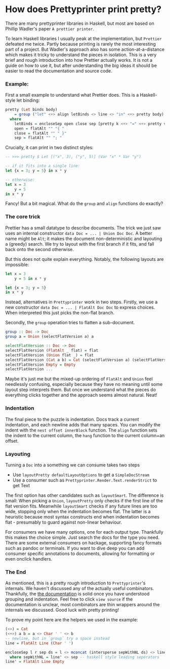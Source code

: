 # How does Prettyprinter print pretty?

There are many prettyprinter libraries in Haskell, but most are based on Phillip Wadler's paper `A prettier printer`.

To learn Haskell libraries I usually peak at the implementation, but `Prettier` defeated me twice. Partly because printing is rarely the most interesting part of a project. But Wadler's approach also has some action-at-a-distance which makes it tricky to understand the pieces in isolation.
This is a very brief and rough introduction into how Prettier actually works. It is not a guide on how to use it, but after understanding the big ideas it should be easier to read the documentation and source code.

### Example: 

First a small example to understand what Prettier does. This is a Haskell-style let binding:
```haskell
pretty (Let binds body)
    = group ("let" <+> align letBinds <> line <> "in" <+> pretty body)
  where
    letBinds = encloseSep open close sep [pretty k <+> "=" <+> pretty v | (k,v) <- lets]
    open = flatAlt "" "{ "
    close = flatAlt "" " }"
    sep = flatAlt "" "; "

```

Crucially, it can print in two distinct styles:

```haskell
-- >>> pretty $ Let [("x", 3), ("y", 5)] (Var "x" * Var "y")

-- if it fits into a single line:
let {x = 3; y = 5} in x * y

-- otherwise:
let x = 3
    y = 5
in x * y
```

Fancy! But a bit magical. What do the `group` and `align` functions do exactly?

### The core trick

Prettier has a small datatype to describe documents. The trick we just saw uses an internal constructor `data Doc = ... | Union Doc Doc`.  A better name might be `Alt`; it makes the document non-deterministic and layouting a (greedy) search. We try to layout with the first branch if it fits, and fall back onto the second otherwise.

But this does not quite explain everything. Notably, the following layouts are impossible:

```Haskell
let x = 3
    y = 5 in x * y

let {x = 3; y = 5}
in x * y
```


Instead, alternatives in `Prettyprinter` work in two steps. Firstly, we use a new constructor `data Doc = ... | FlatAlt Doc Doc` to express choices. When interpreted this just picks the non-flat branch.

Secondly, the `group` operation tries to flatten a sub-document.

```Haskell
group :: Doc -> Doc
group a = Union (selectFlatVersion a) a

selectFlatVersion :: Doc -> Doc
selectFlatVersion (FlatAlt _ flat) = flat
selectFlatVersion (Union flat _) = flat
selectFlatVersion (Cat a b) = Cat (selectFlatVersion a) (selectFlatVersion b)
selectFlatVersion Empty = Empty
selectFlatVersion ...
```

Maybe it's just me but the mixed-up ordering of `FlatAlt` and `Union` feel needlessly confusing, especially because they have no meaning until some layout step interprets them. But once we understand what the pieces do everything clicks together and the approach seems almost natural. Neat!

### Indentation

The final piece to the puzzle is indentation. Docs track a current indentation, and each newline adds that many spaces. You can modify the indent with the `nest offset innerBlock` function.
The `align` function sets the indent to the current column, the `hang` function to the current column+an offset.

### Layouting

Turning a `Doc` into a something we can consume takes two steps

- Use `layoutPretty defaultLayoutOptions` to get a `SimpleDocStream`
- Use a consumer such as `Prettyprinter.Render.Text.renderStrict` to get Text

The first option has other candidates such as `layoutSmart`. The difference is small: When picking a `Union`, `layoutPretty` only checks if the first line of the flat version fits. Meanwhile `layoutSmart` checks if any future lines are too wide, stopping only when the indentation becomes flat. The latter is a heuristic because most syntax constructs end when indentation becomes flat - presumably to guard against non-linear behaviour.

For consumers we have many options, one for each output type. Thankfully this makes the choice simple. Just search the docs for the type you need. There are some external consumers on hackage, supporting fancy formats such as pandoc or terminals. If you want to dive deep you can add consumer specific annotations to documents, allowing for formatting or even onclick handlers.

### The End

As mentioned, this is a pretty rough introduction to `Prettyprinter`'s internals. We haven't discussed any of the actually useful combinators. Thankfully, the [the documentation](https://hackage.haskell.org/package/prettyprinter-1.7.1/docs/Prettyprinter.html) is solid once you have understood grouping and indentation. Feel free to click `view source` if the documentation is unclear, most combinators are thin wrappers around the internals we discussed. Good luck with pretty printing!

To prove my point here are the helpers we used in the example:

```Haskell
(<>) = Cat
(<+>) a b = a <> Char ' ' <> b
-- newline, but in `group` try a space instead
line = FlatAlt Line (Char ' ')

encloseSep l r sep ds = l <> mconcat (intersperse sepWithNL ds) <> line' <> r
  where sepWithNL = line' <> sep -- haskell style leading seperators
line' = FlatAlt Line Empty
```

